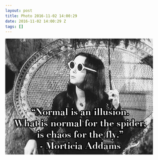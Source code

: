 ```yaml
---
layout: post
title: Photo 2016-11-02 14:00:29
date: 2016-11-02 14:00:29 Z
tags: []
---
```

![](/media/2016/11/152641780560.jpg)
